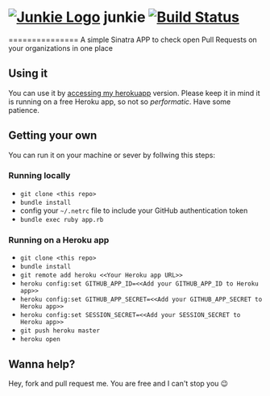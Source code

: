 # [![Junkie Logo](https://dl.dropboxusercontent.com/u/20643759/junkie_new_logo_lines.png)](https://junkie.herokuapp.com) junkie [![Build Status](https://semaphoreci.com/api/v1/projects/95eb4668-01c2-4f92-9ca1-2ebefb595907/374822/shields_badge.svg)](https://semaphoreci.com/leomilrib037/junkie)
===============
A simple Sinatra APP to check open Pull Requests on your organizations in one place


## Using it
You can use it by [accessing my herokuapp](http://junkie.herokuapp.com/) version. Please keep it in mind it is running on a free Heroku app, so not so _performatic_. Have some patience.

## Getting your own
You can run it on your machine or sever by follwing this steps:

### Running locally
 - `git clone <this repo>`
 - `bundle install`
 - config your `~/.netrc` file to include your GitHub authentication token
 -  `bundle exec ruby app.rb`

### Running on a Heroku app
 - `git clone <this repo>`
 - `bundle install`
 - `git remote add heroku <<Your Heroku app URL>>`
 - `heroku config:set GITHUB_APP_ID=<<Add your GITHUB_APP_ID to Heroku app>>`
 - `heroku config:set GITHUB_APP_SECRET=<<Add your GITHUB_APP_SECRET to Heroku app>>`
 - `heroku config:set SESSION_SECRET=<<Add your SESSION_SECRET to Heroku app>>`
 - `git push heroku master`
 - `heroku open`

## Wanna help?
Hey, fork and pull request me. You are free and I can't stop you :wink:
